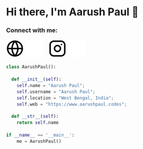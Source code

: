# Hi there, I'm Aarush Paul 👋 

### Connect with me:

[![website](https://raw.githubusercontent.com/codeSTACKr/codeSTACKr/master/img/globe-light.svg)](https://aarush-paul.github.io#gh-light-mode-only)
[![website](https://raw.githubusercontent.com/codeSTACKr/codeSTACKr/master/img/globe-dark.svg)](https://aarush-paul.github.io#gh-dark-mode-only)
&nbsp;&nbsp;
[![website](https://raw.githubusercontent.com/codeSTACKr/codeSTACKr/master/img/instagram-light.svg)](https://www.instagram.com/aarush.paul__/#gh-light-mode-only)
[![website](https://raw.githubusercontent.com/codeSTACKr/codeSTACKr/master/img/instagram-dark.svg)](https://www.instagram.com/aarush.paul__/#gh-dark-mode-only)






```python
class AarushPaul():
    
  def __init__(self):
    self.name = "Aarush Paul";
    self.username = "Aarush Paul";
    self.location = "West Bengal, India";
    self.web = "https://www.aarushpaul.codes";
  
  def __str__(self):
    return self.name

if __name__ == '__main__':
    me = AarushPaul()
```






